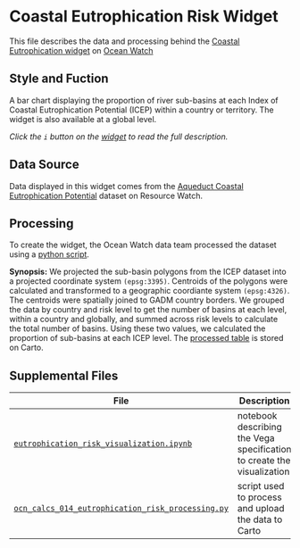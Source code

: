 # Coastal Eutrophication Risk Widget
This file describes the data and processing behind the [Coastal Eutrophication widget](https://bit.ly/3BlgYiK) on [Ocean Watch](https://oceanwatchdata.org)

## Style and Fuction
A bar chart displaying the proportion of river sub-basins at each Index of Coastal Eutrophication Potential (ICEP) within a country or territory. The widget is also available at a global level. 

*Click the `i` button on the [widget](https://bit.ly/3BlgYiK) to read the full description.*

## Data Source
Data displayed in this widget comes from the [Aqueduct Coastal Eutrophication Potential](https://resourcewatch.org/data/explore/wat059-Aqueduct-Coastal-Eutrophication-Potential) dataset on Resource Watch.

## Processing
To create the widget, the Ocean Watch data team processed the dataset using a [python script](https://github.com/resource-watch/ocean-watch-data/blob/main/widgets/ocn_calcs_014_eutrophication_risk/ocn_calcs_014_eutrophication_risk_processing.py). 

**Synopsis:** We projected the sub-basin polygons from the ICEP dataset into a projected coordinate system `(epsg:3395)`. Centroids of the polygons were calculated and transformed to a geographic coordiante system `(epsg:4326)`. The centroids were spatially joined to GADM country borders. We grouped the data by country and risk level to get the number of basins at each level, within a country and globally, and summed across risk levels to calculate the total number of basins. Using these two values, we calculated the proportion of sub-basins at each ICEP level. The [processed table](https://resourcewatch.carto.com/u/wri-rw/dataset/ocn_calcs_014_eutrophication_risk) is stored on Carto.

## Supplemental Files 
| File | Description |
| --------------- | --------------- |
|  [`eutrophication_risk_visualization.ipynb`](https://github.com/resource-watch/ocean-watch-data/blob/main/widgets/ocn_calcs_014_eutrophication_risk/eutrophication_risk_visualization.ipynb)  |    notebook describing the Vega specification to create the visualization| 
| [`ocn_calcs_014_eutrophication_risk_processing.py`](https://github.com/resource-watch/ocean-watch-data/blob/main/widgets/ocn_calcs_014_eutrophication_risk/ocn_calcs_014_eutrophication_risk_processing.py)  |     script used to process and upload the data to Carto | 
